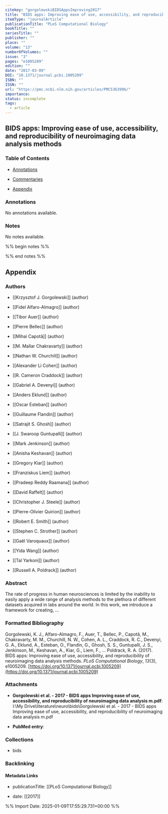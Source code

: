 ```yaml
---
citekey: "gorgolewskiBIDSAppsImproving2017"
title: "BIDS apps: Improving ease of use, accessibility, and reproducibility of neuroimaging data analysis methods"
itemType: "journalArticle"
publicationTitle: "PLoS Computational Biology"
bookTitle: ""
seriesTitle: ""
publisher: ""
place: ""
volume: "13"
numberOfVolumes: ""
issue: "3"
pages: "e1005209"
edition: ""
date: "2017-03-09"
DOI: "10.1371/journal.pcbi.1005209"
ISBN: ""
ISSN: ""
url: "https://pmc.ncbi.nlm.nih.gov/articles/PMC5363996/"
importance: 
status: incomplete
tags:
  - article
---
```


## BIDS apps: Improving ease of use, accessibility, and reproducibility of neuroimaging data analysis methods

### Table of Contents

- [Annotations](#annotations)

+ [Commentaries](#commentaries)

- [Appendix](#appendix)

### Annotations


No annotations available.


### Notes


No notes available.


%% begin notes %%

<!-- Write your personal notes here -->

%% end notes %%

## Appendix

### Authors


- [[Krzysztof J. Gorgolewski]] (author)

- [[Fidel Alfaro-Almagro]] (author)

- [[Tibor Auer]] (author)

- [[Pierre Bellec]] (author)

- [[Mihai Capotă]] (author)

- [[M. Mallar Chakravarty]] (author)

- [[Nathan W. Churchill]] (author)

- [[Alexander Li Cohen]] (author)

- [[R. Cameron Craddock]] (author)

- [[Gabriel A. Devenyi]] (author)

- [[Anders Eklund]] (author)

- [[Oscar Esteban]] (author)

- [[Guillaume Flandin]] (author)

- [[Satrajit S. Ghosh]] (author)

- [[J. Swaroop Guntupalli]] (author)

- [[Mark Jenkinson]] (author)

- [[Anisha Keshavan]] (author)

- [[Gregory Kiar]] (author)

- [[Franziskus Liem]] (author)

- [[Pradeep Reddy Raamana]] (author)

- [[David Raffelt]] (author)

- [[Christopher J. Steele]] (author)

- [[Pierre-Olivier Quirion]] (author)

- [[Robert E. Smith]] (author)

- [[Stephen C. Strother]] (author)

- [[Gaël Varoquaux]] (author)

- [[Yida Wang]] (author)

- [[Tal Yarkoni]] (author)

- [[Russell A. Poldrack]] (author)



### Abstract

The rate of progress in human neurosciences is limited by the inability to easily apply a wide range of analysis methods to the plethora of different datasets acquired in labs around the world. In this work, we introduce a framework for creating, ...


### Formatted Bibliography

Gorgolewski, K. J., Alfaro-Almagro, F., Auer, T., Bellec, P., Capotă, M., Chakravarty, M. M., Churchill, N. W., Cohen, A. L., Craddock, R. C., Devenyi, G. A., Eklund, A., Esteban, O., Flandin, G., Ghosh, S. S., Guntupalli, J. S., Jenkinson, M., Keshavan, A., Kiar, G., Liem, F., … Poldrack, R. A. (2017). BIDS apps: Improving ease of use, accessibility, and reproducibility of neuroimaging data analysis methods. _PLoS Computational Biology_, _13_(3), e1005209. [https://doi.org/10.1371/journal.pcbi.1005209](https://doi.org/10.1371/journal.pcbi.1005209)




### Attachments


- **Gorgolewski et al. - 2017 - BIDS apps Improving ease of use, accessibility, and reproducibility of neuroimaging data analysis m.pdf**: I:\My Drive\literature\neuro\bids\Gorgolewski et al. - 2017 - BIDS apps Improving ease of use, accessibility, and reproducibility of neuroimaging data analysis m.pdf

- **PubMed entry**: 




### Collections


- bids





### Backlinking


#### Metadata Links


- publicationTitle: [[PLoS Computational Biology]]




- date: [[2017]]





<!-- Any additional notes or comments -->


%% Import Date: 2025-01-09T17:55:29.731+00:00 %%
